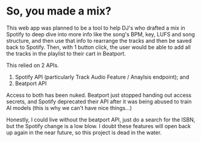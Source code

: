 # So, you made a mix?

This web app was planned to be a tool to help DJ's who drafted a mix in Spotify to deep dive into more info like the song's BPM, key, LUFS and song structure, and then use that info to rearrange the tracks and then be saved back to Spotify. Then, with 1 button click, the user would be able to add all the tracks in the playlist to their cart in Beatport.

This relied on 2 APIs.

  1. Spotify API (particularly Track Audio Feature / Anaylsis endpoint); and
  2. Beatport API

Access to both has been nuked. Beatport just stopped handing out access secrets, and Spotify deprecated their API after it was being abused to train AI models (this is why we can't have nice things...)

Honestly, I could live without the beatport API, just do a search for the ISBN, but the Spotify change is a low blow. I doubt these features will open back up again in the near future, so this project is dead in the water.
